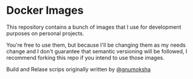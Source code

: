 # Docker Images

This repository contains a bunch of images that I use for development purposes on personal projects.

You're free to use them, but because I'll be changing them as my needs change and I don't guarantee that semantic versioning will be followed, I recommend forking this repo if you intend to use those images.

Build and Relase scrips originally written by [@gnumoksha](https://github.com/gnumoksha)

